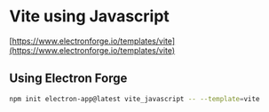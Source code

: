 # Vite using Javascript

[https://www.electronforge.io/templates/vite](https://www.electronforge.io/templates/vite)

## Using Electron Forge

```bash
npm init electron-app@latest vite_javascript -- --template=vite
```


